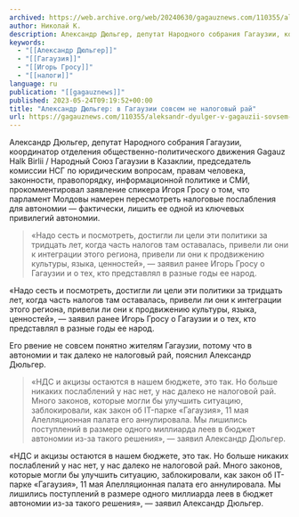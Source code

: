 ```yaml
---
archived: https://web.archive.org/web/20240630/gagauznews.com/110355/aleksandr-dyulger-v-gagauzii-sovsem-ne-nalogovyj-raj.html
author: Николай К.
description: Александр Дюльгер, депутат Народного собрания Гагаузии, координатор отделения общественно-политического движения Gagauz Halk Birlii / Народный Союз Гагаузии в Казаклии, председатель комиссии НСГ по юридическим вопросам, правам человека, законности, правопорядку, информационной политике и СМИ, прокомментировал заявление спикера Игоря Гросу о том, что парламент Молдовы намерен пересмотреть налоговые послабления для автономии — фактически, лишить ее одной из ключевых привилегий автономии. «Надо сесть и посмотреть, достигли ли цели эти политики за тридцать лет, когда часть налогов там оставалась, привели ли они к интеграции этого региона, привели ли они к продвижению культуры, языка, ценностей», — заявил ранее Игорь Гросу о Гагаузии и о тех, […]
keywords:
  - "[[Александр Дюльгер]]"
  - "[[Гагаузия]]"
  - "[[Игорь Гросу]]"
  - "[[налоги]]"
language: ru
publication: "[[gagauznews]]"
published: 2023-05-24T09:19:52+00:00
title: "Александр Дюльгер: в Гагаузии совсем не налоговый рай"
url: https://gagauznews.com/110355/aleksandr-dyulger-v-gagauzii-sovsem-ne-nalogovyj-raj.html
---
```


Александр Дюльгер, депутат Народного собрания Гагаузии, координатор отделения общественно-политического движения Gagauz Halk Birlii / Народный Союз Гагаузии в Казаклии, председатель комиссии НСГ по юридическим вопросам, правам человека, законности, правопорядку, информационной политике и СМИ, прокомментировал заявление спикера Игоря Гросу о том, что парламент Молдовы намерен пересмотреть налоговые послабления для автономии — фактически, лишить ее одной из ключевых привилегий автономии.

> «Надо сесть и посмотреть, достигли ли цели эти политики за тридцать лет, когда часть налогов там оставалась, привели ли они к интеграции этого региона, привели ли они к продвижению культуры, языка, ценностей», — заявил ранее Игорь Гросу о Гагаузии и о тех, кто представлял в разные годы ее народ.

«Надо сесть и посмотреть, достигли ли цели эти политики за тридцать лет, когда часть налогов там оставалась, привели ли они к интеграции этого региона, привели ли они к продвижению культуры, языка, ценностей», — заявил ранее Игорь Гросу о Гагаузии и о тех, кто представлял в разные годы ее народ.

Его рвение не совсем понятно жителям Гагаузии, потому что в автономии и так далеко не налоговый рай, пояснил Александр Дюльгер.

> «НДС и акцизы остаются в нашем бюджете, это так. Но больше никаких послаблений у нас нет, у нас далеко не налоговой рай. Много законов, которые могли бы улучшить ситуацию, заблокировали, как закон об IT-парке «Гагаузия», 11 мая Апелляционная палата его аннулировала. Мы лишились поступлений в размере одного миллиарда леев в бюджет автономии из-за такого решения», — заявил Александр Дюльгер.

«НДС и акцизы остаются в нашем бюджете, это так. Но больше никаких послаблений у нас нет, у нас далеко не налоговой рай. Много законов, которые могли бы улучшить ситуацию, заблокировали, как закон об IT-парке «Гагаузия», 11 мая Апелляционная палата его аннулировала. Мы лишились поступлений в размере одного миллиарда леев в бюджет автономии из-за такого решения», — заявил Александр Дюльгер.